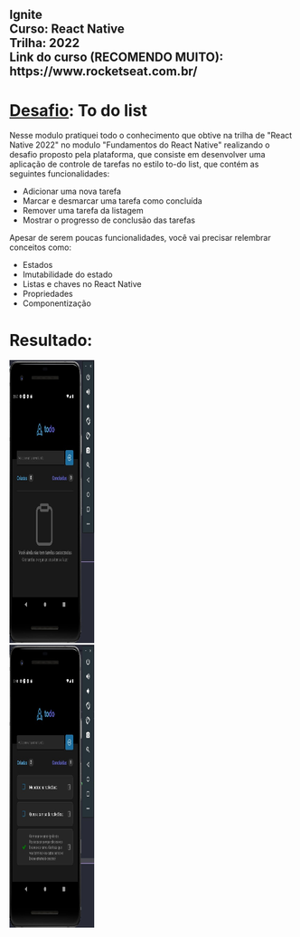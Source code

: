 
<h2>
    Ignite <br/>
    Curso: React Native <br/>
    Trilha: 2022<br/>
    Link do curso (RECOMENDO MUITO): https://www.rocketseat.com.br/             
</h2>

<h1><u>Desafio</u>: To do list</h1>
<p>
    Nesse modulo pratiquei todo o conhecimento que obtive na trilha de "React Native 2022" no modulo
    "Fundamentos do React Native" realizando o desafio proposto pela plataforma, que consiste em desenvolver
    uma aplicação de controle de tarefas no estilo to-do list, que contém as seguintes funcionalidades:
    <ul>
        <li>Adicionar uma nova tarefa</li>
        <li>Marcar e desmarcar uma tarefa como concluída</li>
        <li>Remover uma tarefa da listagem</li>
        <li>Mostrar o progresso de conclusão das tarefas</li>
    </ul>

<p>
    Apesar de serem poucas funcionalidades, você vai precisar relembrar conceitos como:

<ul>
    <li>Estados</li>
    <li>Imutabilidade do estado</li>
    <li>Listas e chaves no React Native</li>
    <li>Propriedades</li>
    <li>Componentização</li>
</ul>
</p>

<h1><b>Resultado:</b></h1>
<div class="box">
    <img src="https://github.com/Fellipe97/ToDo_list_desafio/blob/main/tela1.jpeg" alt="Tela1" width="300" height="500">
    <img src="https://github.com/Fellipe97/ToDo_list_desafio/blob/main/tela2.jpeg" alt="Tela1" width="300" height="500">
</div>

<style>
div.box {
	width: 150px;
	display: inline-block;
}
</style>

